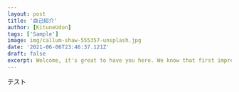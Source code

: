 ```yaml
---
layout: post
title: '自己紹介'
author: [KituneUdon]
tags: ['Sample']
image: img/callum-shaw-555357-unsplash.jpg
date: '2021-06-06T23:46:37.121Z'
draft: false
excerpt: Welcome, it's great to have you here. We know that first impressions are important, so we've populated your new site with some initial getting started posts that will help you get familiar with everything in no time.
---
```


テスト